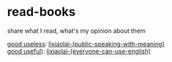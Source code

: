 # read-books
share what I read, what's my opinion about them

[good useless](https://github.com/xueyuanhuang/read-books/blob/main/lixiaolai-(public-speaking-with-meaning).md): [lixiaolai-(public-speaking-with-meaning)](https://github.com/xueyuanhuang/public-speaking-with-meaning)  
[good useful](https://github.com/xueyuanhuang/read-books/blob/main/lixiaolai-(everyone-can-use-english).md)): [lixiaolai-(everyone-can-use-english)](https://github.com/xueyuanhuang/everyone-can-use-english)  
